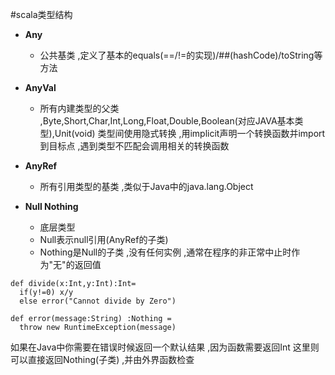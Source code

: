 #scala类型结构

- **Any**
    - 公共基类 ,定义了基本的equals(==/!=的实现)/##(hashCode)/toString等方法

- **AnyVal**
    - 所有内建类型的父类 ,Byte,Short,Char,Int,Long,Float,Double,Boolean(对应JAVA基本类型),Unit(void)
类型间使用隐式转换 ,用implicit声明一个转换函数并import到目标点 ,遇到类型不匹配会调用相关的转换函数

- **AnyRef**
    - 所有引用类型的基类 ,类似于Java中的java.lang.Object

- **Null Nothing**
    - 底层类型
    - Null表示null引用(AnyRef的子类)
    - Nothing是Null的子类 ,没有任何实例 ,通常在程序的非正常中止时作为"无"的返回值

```
def divide(x:Int,y:Int):Int=
  if(y!=0) x/y
  else error("Cannot divide by Zero")

def error(message:String) :Nothing =
  throw new RuntimeException(message)
```

如果在Java中你需要在错误时候返回一个默认结果 ,因为函数需要返回Int
这里则可以直接返回Nothing(子类) ,并由外界函数检查
